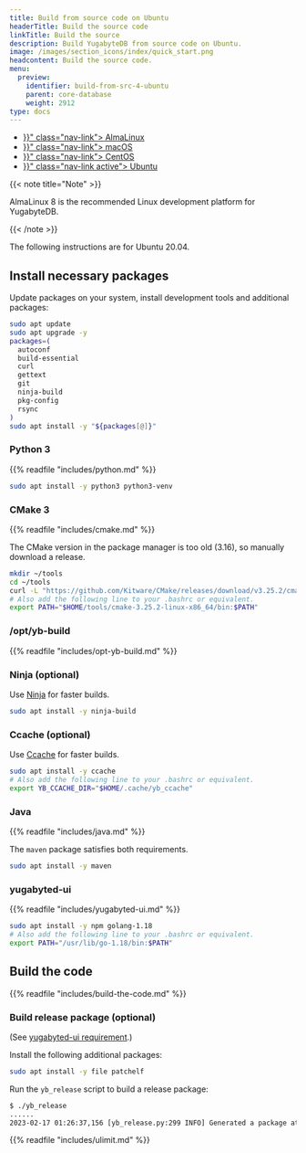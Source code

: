 ```yaml
---
title: Build from source code on Ubuntu
headerTitle: Build the source code
linkTitle: Build the source
description: Build YugabyteDB from source code on Ubuntu.
image: /images/section_icons/index/quick_start.png
headcontent: Build the source code.
menu:
  preview:
    identifier: build-from-src-4-ubuntu
    parent: core-database
    weight: 2912
type: docs
---
```


<ul class="nav nav-tabs-alt nav-tabs-yb">

  <li >
    <a href="{{< relref "./build-from-src-almalinux.md" >}}" class="nav-link">
      <i class="fa-brands fa-linux" aria-hidden="true"></i>
      AlmaLinux
    </a>
  </li>

  <li >
    <a href="{{< relref "./build-from-src-macos.md" >}}" class="nav-link">
      <i class="fa-brands fa-apple" aria-hidden="true"></i>
      macOS
    </a>
  </li>

  <li >
    <a href="{{< relref "./build-from-src-centos.md" >}}" class="nav-link">
      <i class="fa-brands fa-linux" aria-hidden="true"></i>
      CentOS
    </a>
  </li>

  <li >
    <a href="{{< relref "./build-from-src-ubuntu.md" >}}" class="nav-link active">
      <i class="fa-brands fa-linux" aria-hidden="true"></i>
      Ubuntu
    </a>
  </li>

</ul>

{{< note title="Note" >}}

AlmaLinux 8 is the recommended Linux development platform for YugabyteDB.

{{< /note >}}

The following instructions are for Ubuntu 20.04.

## Install necessary packages

Update packages on your system, install development tools and additional packages:

```sh
sudo apt update
sudo apt upgrade -y
packages=(
  autoconf
  build-essential
  curl
  gettext
  git
  ninja-build
  pkg-config
  rsync
)
sudo apt install -y "${packages[@]}"
```

### Python 3

{{% readfile "includes/python.md" %}}

```sh
sudo apt install -y python3 python3-venv
```

### CMake 3

{{% readfile "includes/cmake.md" %}}

The CMake version in the package manager is too old (3.16), so manually download a release.

```sh
mkdir ~/tools
cd ~/tools
curl -L "https://github.com/Kitware/CMake/releases/download/v3.25.2/cmake-3.25.2-linux-x86_64.tar.gz" | tar xz
# Also add the following line to your .bashrc or equivalent.
export PATH="$HOME/tools/cmake-3.25.2-linux-x86_64/bin:$PATH"
```

### /opt/yb-build

{{% readfile "includes/opt-yb-build.md" %}}

### Ninja (optional)

Use [Ninja][ninja] for faster builds.

```sh
sudo apt install -y ninja-build
```

[ninja]: https://ninja-build.org

### Ccache (optional)

Use [Ccache][ccache] for faster builds.

```sh
sudo apt install -y ccache
# Also add the following line to your .bashrc or equivalent.
export YB_CCACHE_DIR="$HOME/.cache/yb_ccache"
```

[ccache]: https://ccache.dev

### Java

{{% readfile "includes/java.md" %}}

The `maven` package satisfies both requirements.

```sh
sudo apt install -y maven
```

### yugabyted-ui

{{% readfile "includes/yugabyted-ui.md" %}}

```sh
sudo apt install -y npm golang-1.18
# Also add the following line to your .bashrc or equivalent.
export PATH="/usr/lib/go-1.18/bin:$PATH"
```

## Build the code

{{% readfile "includes/build-the-code.md" %}}

### Build release package (optional)

(See [yugabyted-ui requirement](#yugabyted-ui).)

Install the following additional packages:

```sh
sudo apt install -y file patchelf
```

Run the `yb_release` script to build a release package:

```output.sh
$ ./yb_release
......
2023-02-17 01:26:37,156 [yb_release.py:299 INFO] Generated a package at '/home/user/code/yugabyte-db/build/yugabyte-2.17.2.0-ede2a2619ea8470064a5a2c0d7fa510dbee3ce81-release-clang15-ubuntu20-x86_64.tar.gz'
```

{{% readfile "includes/ulimit.md" %}}
